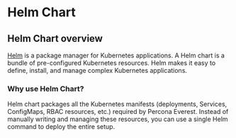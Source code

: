 # Helm Chart


## Helm Chart overview

[Helm](https://helm.sh/docs/) is a package manager for Kubernetes applications. A Helm chart is a bundle of pre-configured Kubernetes resources. Helm makes it easy to define, install, and manage complex Kubernetes applications.

### Why use Helm Chart?

Helm chart packages all the Kubernetes manifests (deployments, Services, ConfigMaps, RBAC resources, etc.) required by Percona Everest. Instead of manually writing and managing these resources, you can use a single Helm command to deploy the entire setup.





